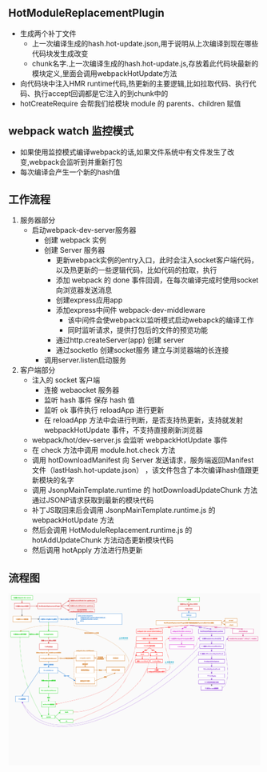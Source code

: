 ## HotModuleReplacementPlugin 
- 生成两个补丁文件
  - 上一次编译生成的hash.hot-update.json,用于说明从上次编译到现在哪些代码块发生成改变
  - chunk名字.上一次编译生成的hash.hot-update.js,存放着此代码块最新的模块定义,里面会调用webpackHotUpdate方法
- 向代码块中注入HMR runtime代码,热更新的主要逻辑,比如拉取代码、执行代码、执行accept回调都是它注入的到chunk中的
- hotCreateRequire 会帮我们给模块 module 的 parents、children 赋值

## webpack watch 监控模式
- 如果使用监控模式编译webpack的话,如果文件系统中有文件发生了改变,webpack会监听到并重新打包
- 每次编译会产生一个新的hash值

## 工作流程
1. 服务器部分
   - 启动webpack-dev-server服务器
     - 创建 webpack 实例
     - 创建 Server 服务器
       - 更新webpack实例的entry入口，此时会注入socket客户端代码，以及热更新的一些逻辑代码，比如代码的拉取，执行
       - 添加 webpack 的 done 事件回调，在每次编译完成时使用socket向浏览器发送消息
       - 创建express应用app
       - 添加express中间件 webpack-dev-middleware
         - 该中间件会使webpack以监听模式启动webapck的编译工作
         - 同时监听请求，提供打包后的文件的预览功能
       - 通过http.createServer(app) 创建 server
       - 通过socketIo 创建socket服务 建立与浏览器端的长连接
     - 调用server.listen启动服务
2. 客户端部分
   - 注入的 socket 客户端
     - 连接 webaocket 服务器
     - 监听 hash 事件 保存 hash 值
     - 监听 ok 事件执行 reloadApp 进行更新
     - 在 reloadApp 方法中会进行判断，是否支持热更新，支持就发射 webpackHotUpdate 事件，不支持直接刷新浏览器
   - webpack/hot/dev-server.js 会监听 webpackHotUpdate 事件
   - 在 check 方法中调用 module.hot.check 方法
   - 调用 hotDownloadManifest 向 Server 发送请求，服务端返回Manifest文件（lastHash.hot-update.json） ，该文件包含了本次编译hash值跟更新模块的名字
   - 调用 JsonpMainTemplate.runtime 的 hotDownloadUpdateChunk 方法通过JSONP请求获取到最新的模块代码
   - 补丁JS取回来后会调用 JsonpMainTemplate.runtime.js 的 webpackHotUpdate 方法
   - 然后会调用 HotModuleReplacement.runtime.js 的 hotAddUpdateChunk 方法动态更新模块代码
   - 然后调用 hotApply 方法进行热更新

## 流程图
![](images/1608382424775.jpg)